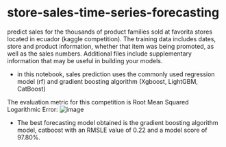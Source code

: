 # store-sales-time-series-forecasting
predict sales for the thousands of product families sold at favorita stores located in ecuador (kaggle competition). The training data includes dates, store and product information, whether that item was being promoted, as well as the sales numbers. Additional files include supplementary information that may be useful in building your models.

- in this notebook, sales prediction uses the commonly used regression model (rf) and gradient boosting algorithm (Xgboost, LightGBM, CatBoost)

The evaluation metric for this competition is Root Mean Squared Logarithmic Error:
![image](https://user-images.githubusercontent.com/70517346/211182517-3d0748ce-1dd5-41b1-9842-ec5b95eb7213.png)

- The best forecasting model obtained is the gradient boosting algorithm model, catboost with an RMSLE value of 0.22 and a model score of 97.80%.
